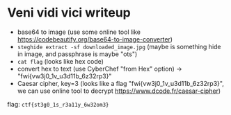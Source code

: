 # **Veni vidi vici** writeup

- base64 to image (use some online tool like https://codebeautify.org/base64-to-image-converter)
- `steghide extract -sf downloaded_image.jpg` (maybe is something hide in image, and passphrase is maybe "ots")
- `cat flag` (looks like hex code)
- convert hex to text (use CyberChef "from Hex" option) -> "fwi{vw3j0_1v_u3d11b_6z32rp3}"
- Caesar cipher, key=3 (looks like a flag "fwi{vw3j0_1v_u3d11b_6z32rp3}", we can use online tool to decrypt https://www.dcode.fr/caesar-cipher)

flag: `ctf{st3g0_1s_r3a11y_6w32om3}`
